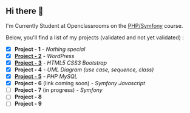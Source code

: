 ## Hi there :wave:

I'm Currently Student at Openclassrooms on the [PHP/Symfony](https://openclassrooms.com/fr/paths/59-developpeur-dapplication-php-symfony)
course.

Below, you'll find a list of my projects (validated and not yet validated) :

 - [x] **Project - 1** - *Nothing special*
 - [x] [**Project - 2**](https://chalets-et-caviar.ahmedbouras.com/) - *WordPress*
 - [x] [**Project - 3**](https://lesfilmsdepleinair.ahmedbouras.com/) - *HTML5 CSS3 Bootstrap*
 - [x] **Project - 4** - *UML Diagram (use case, sequence, class)*
 - [x] [**Project - 5**](https://blog-personnel.ahmedbouras.com/) - *PHP MySQL*
 - [x] **Project - 6** (link coming soon) - *Symfony Javascript*
 - [ ] **Project - 7** (in progress) - *Symfony*
 - [ ] **Project - 8**
 - [ ] **Project - 9**
